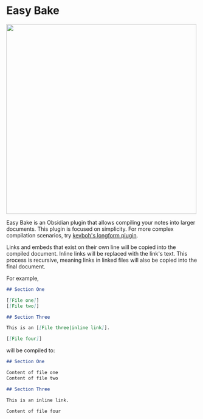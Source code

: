 # Easy Bake

<img width="500" src="https://github.com/mgmeyers/obsidian-easy-bake/blob/master/screenshot.png?raw=true">

Easy Bake is an Obsidian plugin that allows compiling your notes into larger documents. This plugin is focused on simplicity. For more complex compilation scenarios, try [kevboh's longform plugin](https://github.com/kevboh/longform).

Links and embeds that exist on their own line will be copied into the compiled document. Inline links will be replaced with the link's text. This process is recursive, meaning links in linked files will also be copied into the final document.

For example,

```markdown
## Section One

[[File one]]
[[File two]]

## Section Three

This is an [[File three|inline link]].

[[File four]]
```

will be compiled to:

```markdown
## Section One

Content of file one
Content of file two

## Section Three

This is an inline link.

Content of file four
```
